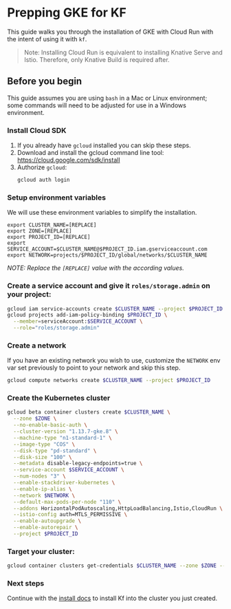 # Prepping GKE for KF

This guide walks you through the installation of GKE with Cloud Run with the
intent of using it with `kf`.

> Note: Installing Cloud Run is equivalent to installing Knative Serve and
> Istio. Therefore, only Knative Build is required after.

## Before you begin

This guide assumes you are using `bash` in a Mac or Linux environment; some
commands will need to be adjusted for use in a Windows environment.

### Install Cloud SDK

1. If you already have `gcloud` installed you can skip these steps.
1. Download and install the gcloud command line tool:
   https://cloud.google.com/sdk/install
1. Authorize `gcloud`:
   ```sh
   gcloud auth login
   ```

### Setup environment variables

We will use these environment variables to simplify the installation.

```
export CLUSTER_NAME=[REPLACE]
export ZONE=[REPLACE]
export PROJECT_ID=[REPLACE]
export SERVICE_ACCOUNT=$CLUSTER_NAME@$PROJECT_ID.iam.gserviceaccount.com
export NETWORK=projects/$PROJECT_ID/global/networks/$CLUSTER_NAME
```

*NOTE: Replace the `[REPLACE]` value with the according values.*

### Create a service account and give it `roles/storage.admin` on your project:

```sh
gcloud iam service-accounts create $CLUSTER_NAME --project $PROJECT_ID
gcloud projects add-iam-policy-binding $PROJECT_ID \
  --member=serviceAccount:$SERVICE_ACCOUNT \
  --role="roles/storage.admin"
```

### Create a network

If you have an existing network you wish to use, customize the `NETWORK` env var set previously to point to your network and skip this step.

```sh
gcloud compute networks create $CLUSTER_NAME --project $PROJECT_ID
```

### Create the Kubernetes cluster

```sh
gcloud beta container clusters create $CLUSTER_NAME \
  --zone $ZONE \
  --no-enable-basic-auth \
  --cluster-version "1.13.7-gke.8" \
  --machine-type "n1-standard-1" \
  --image-type "COS" \
  --disk-type "pd-standard" \
  --disk-size "100" \
  --metadata disable-legacy-endpoints=true \
  --service-account $SERVICE_ACCOUNT \
  --num-nodes "3" \
  --enable-stackdriver-kubernetes \
  --enable-ip-alias \
  --network $NETWORK \
  --default-max-pods-per-node "110" \
  --addons HorizontalPodAutoscaling,HttpLoadBalancing,Istio,CloudRun \
  --istio-config auth=MTLS_PERMISSIVE \
  --enable-autoupgrade \
  --enable-autorepair \
  --project $PROJECT_ID
```

### Target your cluster:

```sh
gcloud container clusters get-credentials $CLUSTER_NAME --zone $ZONE --project $PROJECT_ID
```

### Next steps
Continue with the [install docs](/docs/install.md) to install Kf into the cluster you just created.
